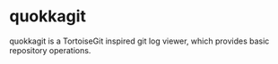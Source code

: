 # quokkagit

quokkagit is a TortoiseGit inspired git log viewer, which provides basic repository operations.
